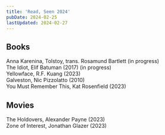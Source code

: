```yaml
---
title: 'Read, Seen 2024'
pubDate: 2024-02-25
lastUpdated: 2024-02-27
---
```

## Books
Anna Karenina, Tolstoy, trans. Rosamund Bartlett (in progress)<br />
The Idiot, Elif Batuman (2017) (in progress)<br />
Yellowface, R.F. Kuang (2023)<br />
Galveston, Nic Pizzolatto (2010)<br />
You Must Remember This, Kat Rosenfield (2023)<br />

## Movies
The Holdovers, Alexander Payne (2023)<br />
Zone of Interest, Jonathan Glazer (2023)<br />
